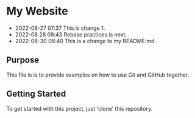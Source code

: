 # My Website

* 2022-08-27 07:37 This is change 1.
* 2022-08 28 09:43 Rebase practices is next.
* 2022-08-30 06:40 This is a change to my README.md.

## Purpose
This file is is to provide examples 
on how to use Git and GitHub together.

## Getting Started

To get started with this project, just 'clone' this repository.
